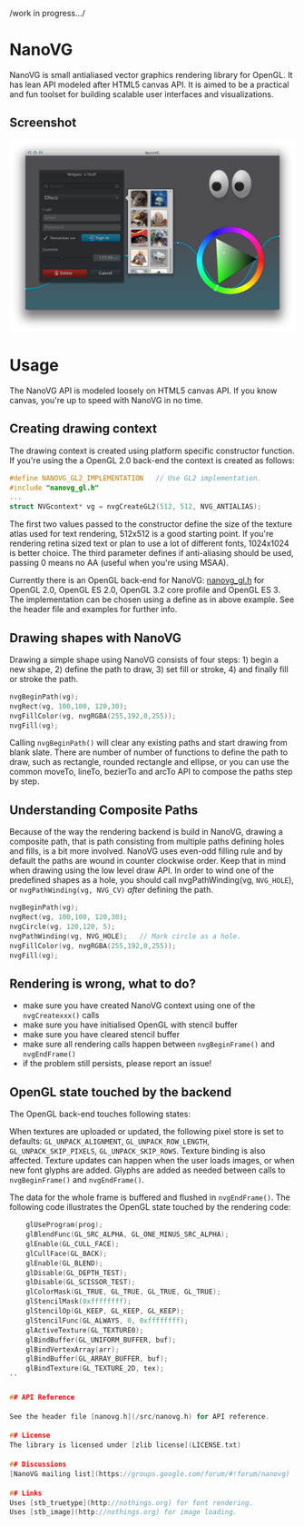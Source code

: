 /work in progress.../


NanoVG
==========

NanoVG is small antialiased vector graphics rendering library for OpenGL. It has lean API modeled after HTML5 canvas API. It is aimed to be a practical and fun toolset for building scalable user interfaces and visualizations. 

## Screenshot

![screenshot of some text rendered witht the sample program](/example/screenshot-01.png?raw=true)

Usage
=====

The NanoVG API is modeled loosely on HTML5 canvas API. If you know canvas, you're up to speed with NanoVG in no time.

## Creating drawing context

The drawing context is created using platform specific constructor function. If you're using the a OpenGL 2.0 back-end the context is created as follows:
```C
#define NANOVG_GL2_IMPLEMENTATION	// Use GL2 implementation.
#include "nanovg_gl.h"
...
struct NVGcontext* vg = nvgCreateGL2(512, 512, NVG_ANTIALIAS);
```
The first two values passed to the constructor define the size of the texture atlas used for text rendering, 512x512 is a good starting point. If you're rendering retina sized text or plan to use a lot of different fonts, 1024x1024 is better choice. The third parameter defines if anti-aliasing should be used, passing 0 means no AA (useful when you're using MSAA).

Currently there is an OpenGL back-end for NanoVG: [nanovg_gl.h](/src/nanovg_gl.h) for OpenGL 2.0, OpenGL ES 2.0, OpenGL 3.2 core profile and OpenGL ES 3. The implementation can be chosen using a define as in above example. See the header file and examples for further info.

## Drawing shapes with NanoVG

Drawing a simple shape using NanoVG consists of four steps: 1) begin a new shape, 2) define the path to draw, 3) set fill or stroke, 4) and finally fill or stroke the path.

```C
nvgBeginPath(vg);
nvgRect(vg, 100,100, 120,30);
nvgFillColor(vg, nvgRGBA(255,192,0,255));
nvgFill(vg);
```

Calling `nvgBeginPath()` will clear any existing paths and start drawing from blank slate. There are number of number of functions to define the path to draw, such as rectangle, rounded rectangle and ellipse, or you can use the common moveTo, lineTo, bezierTo and arcTo API to compose the paths step by step.

## Understanding Composite Paths

Because of the way the rendering backend is build in NanoVG, drawing a composite path, that is path consisting from multiple paths defining holes and fills, is a bit more involved. NanoVG uses even-odd filling rule and by default the paths are wound in counter clockwise order. Keep that in mind when drawing using the low level draw API. In order to wind one of the predefined shapes as a hole, you should call nvgPathWinding(vg, `NVG_HOLE`), or `nvgPathWinding(vg, NVG_CV)` _after_ defining the path.

``` C
nvgBeginPath(vg);
nvgRect(vg, 100,100, 120,30);
nvgCircle(vg, 120,120, 5);
nvgPathWinding(vg, NVG_HOLE);	// Mark circle as a hole.
nvgFillColor(vg, nvgRGBA(255,192,0,255));
nvgFill(vg);
```

## Rendering is wrong, what to do?

- make sure you have created NanoVG context using one of the `nvgCreatexxx()` calls
- make sure you have initialised OpenGL with stencil buffer
- make sure you have cleared stencil buffer
- make sure all rendering calls happen between `nvgBeginFrame()` and `nvgEndFrame()`
- if the problem still persists, please report an issue!

## OpenGL state touched by the backend

The OpenGL back-end touches following states:

When textures are uploaded or updated, the following pixel store is set to defaults: `GL_UNPACK_ALIGNMENT`, `GL_UNPACK_ROW_LENGTH`, `GL_UNPACK_SKIP_PIXELS`, `GL_UNPACK_SKIP_ROWS`. Texture binding is also affected. Texture updates can happen when the user loads images, or when new font glyphs are added. Glyphs are added as needed between calls to  `nvgBeginFrame()` and `nvgEndFrame()`.

The data for the whole frame is buffered and flushed in `nvgEndFrame()`. The following code illustrates the OpenGL state touched by the rendering code:
```C
	glUseProgram(prog);
	glBlendFunc(GL_SRC_ALPHA, GL_ONE_MINUS_SRC_ALPHA);
	glEnable(GL_CULL_FACE);
	glCullFace(GL_BACK);
	glEnable(GL_BLEND);
	glDisable(GL_DEPTH_TEST);
	glDisable(GL_SCISSOR_TEST);
	glColorMask(GL_TRUE, GL_TRUE, GL_TRUE, GL_TRUE);
	glStencilMask(0xffffffff);
	glStencilOp(GL_KEEP, GL_KEEP, GL_KEEP);
	glStencilFunc(GL_ALWAYS, 0, 0xffffffff);
	glActiveTexture(GL_TEXTURE0);
	glBindBuffer(GL_UNIFORM_BUFFER, buf);
	glBindVertexArray(arr);
	glBindBuffer(GL_ARRAY_BUFFER, buf);
	glBindTexture(GL_TEXTURE_2D, tex);
``

## API Reference

See the header file [nanovg.h](/src/nanovg.h) for API reference.

## License
The library is licensed under [zlib license](LICENSE.txt)

## Discussions
[NanoVG mailing list](https://groups.google.com/forum/#!forum/nanovg)

## Links
Uses [stb_truetype](http://nothings.org) for font rendering.
Uses [stb_image](http://nothings.org) for image loading.

